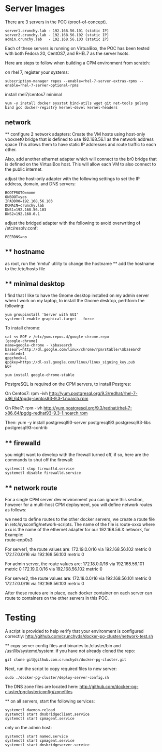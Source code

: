 Server Images
=================

There are 3 servers in the POC (proof-of-concept).

	server1.crunchy.lab - 192.168.56.101 (static IP)
	server2.crunchy.lab - 192.168.56.102 (static IP)
	admin.crunchy.lab   - 192.168.56.103 (static IP)

Each of these servers is running on VirtualBox, the POC has been
tested with both Fedora 20, CentOS7, and RHEL7 as the server hsots.

Here are steps to follow when building a CPM environment from
scratch:

on rhel 7, register your systems:

	subscription-manager repos --enable=rhel-7-server-extras-rpms --enable=rhel-7-server-optional-rpms

install rhel7/centos7 minimal

	yum -y install docker sysstat bind-utils wget git net-tools golang bind gcc docker-registry kernel-devel kernel-headers


network
-------
** configure 2 network adapters: 
Create the VM hosts using host-only vboxnet0 bridge that is defined
to use 192.168.56.1 as the network address space
This allows them to have static IP addresses and route traffic to each other.

Also, add another ethernet adapter which will connect to the br0 bridge
that is defined on the VirtualBox host.  This will allow each VM to
also connect to the public internet.

adjust the host-only adapter with the following settings to set the IP address, domain, and DNS servers:

	BOOTPROTO=none
	ONBOOT=yes
	IPADDR0=192.168.56.103
	DOMAIN=crunchy.lab
	DNS1=192.168.56.103
	DNS2=192.168.0.1


adjust the bridged adapter with the following to avoid overwriting
of /etc/resolv.conf:

	PEERDNS=no

** hostname
--------
as root, run the 'nmtui' utility to change the hostname
** add the hostname to the /etc/hosts file


** minimal desktop
---------
I find that I like to have the Gnome desktop installed on
my admin server when I work on my laptop, to install the Gnome
desktop, perhform the following:

	yum groupinstall 'Server with GUI'
	systemctl enable graphical.target --force

To install chrome:

	cat << EOF > /etc/yum.repos.d/google-chrome.repo
	[google-chrome]
	name=google-chrome - \$basearch
	baseurl=http://dl.google.com/linux/chrome/rpm/stable/\$basearch
	enabled=1
	gpgcheck=1
	gpgkey=https://dl-ssl.google.com/linux/linux_signing_key.pub
	EOF

	yum install google-chrome-stable

PostgreSQL is required on the CPM servers, to install Postgres:

On Centos7:
	rpm -ivh http://yum.postgresql.org/9.3/redhat/rhel-7-x86_64/pgdg-centos93-9.3-1.noarch.rpm

On Rhel7:
	rpm -ivh http://yum.postgresql.org/9.3/redhat/rhel-7-x86_64/pgdg-redhat93-9.3-1.noarch.rpm

Then:
	yum -y install postgresql93-server postgresql93 postgresql93-libs postgresql93-contrib


** firewalld
---------
you might want to develop with the firewall turned off, if so, here
are the commands to shut off the firewall:

	systemctl stop firewalld.service
	systemctl disable firewalld.service


** network route
-------------

For a single CPM server dev environment you can ignore this section, however
for a multi-host CPM deployment, you will define network routes
as follows:

we need to define routes to the other docker servers, we create
a route file in /etc/sysconfig/network-scripts.  The name of the
file is route-xxxx where xxx is the name of the ethernet adapter for our 192.168.56.X network,
for Example:  
	route-enp0s3

For server1, the route values are:
	172.19.0.0/16 via 192.168.56.102 metric 0
	172.17.0.0/16 via 192.168.56.103 metric 0

For admin server, the route values are:
	172.18.0.0/16 via 192.168.56.101 metric 0
	172.19.0.0/16 via 192.168.56.102 metric 0

For server2, the route values are:
	172.18.0.0/16 via 192.168.56.101 metric 0
	172.17.0.0/16 via 192.168.56.103 metric 0

After these routes are in place, each docker container on each
server can route to containers on the other servers in this POC.

Testing
========
A script is provided to help verify that your environment is
configured correctly:
	http://github.com/crunchyds/docker-pg-cluster/network-test.sh


** copy server config files and binaries  to /cluster/bin and /usr/lib/systemd/system:
if you have not already cloned the repo:

	git clone git@github.com:crunchyds/docker-pg-cluster.git

Next, run the script to copy required files to new server:

	sudo ./docker-pg-cluster/deploy-server-config.sh

The DNS zone files are located here:
	http://github.com/docker-pg-cluster/pgcluster/config/zonefiles

** on all servers, start the following services:

	systemctl daemon-reload
	systemctl start dnsbridgeclient.service
	systemctl start cpmagent.service

only on the admin host:

	systemctl start named.service
	systemctl start cpmagent.service
	systemctl start dnsbridgeserver.service


